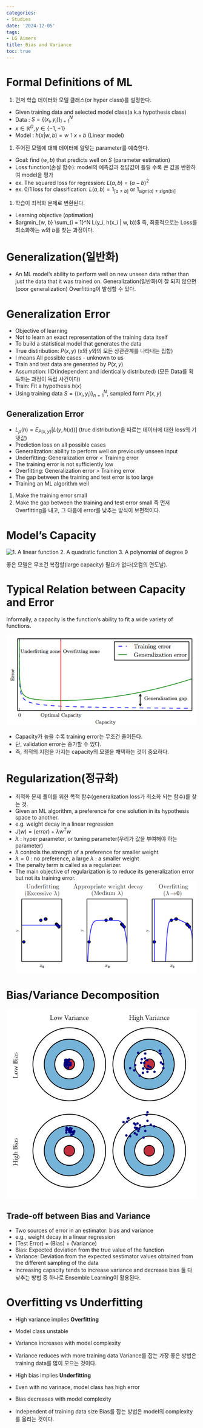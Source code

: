 ```yaml
---
categories:
- Studies
date: '2024-12-05'
tags:
- LG Aimers
title: Bias and Variance
toc: true
---
```


# Formal Definitions of ML

1. 먼저 학습 데이터와 모델 클래스(or hyper class)를 설정한다.
- Given training data and selected model class(a.k.a hypothesis class)
- Data : $S = \{(x_i, y_i)\}_{i=1}^N$
- $x \in \mathbb{R}^D, y \in \{-1, +1\}$
- Model : $h(x|w, b) = w \intercal x + b$ (Linear model)
1. 주어진 모델에 대해 데이터에 알맞는 parameter를 예측한다.
- Goal: find $(w, b)$ that predicts well on $S$ (parameter estimation)
- Loss function(손실 함수): model의 예측값과 정답값이 틀릴 수록 큰 값을 반환하여 model을 평가
- ex. The squared loss for regression: $L(a, b) = (a-b)^2$
- ex. 0/1 loss for classification: $L(a, b) = 1_{[a ≠ b]}$ or $1_{sign(a) ≠ sign(b)]}$
1. 학습이 최적화 문제로 변환된다.
- Learning objective (optimation)
- $argmin_{w, b} \sum_{i = 1}^N L(y_i, h(x_i | w, b))$
즉, 최종적으로는 Loss를 최소화하는 $w$와 $b$를 찾는 과정이다.


# Generalization(일반화)

- An ML model’s ability to perform well on new unseen data rather than just the data that it was trained on.
Generalization(일반화)이 잘 되지 않으면(poor generalization) Overfitting이 발생할 수 있다.


# Generalization Error

- Objective of learning
- Not to learn an exact representation of the training data itself
- To build a statistical model that generates the data
- True distiribution: $P(x, y)$ (x와 y와의 모든 상관관계를 나타내는 집합)
- I means All possible cases - unknown to us
- Train and test data are generated by $P(x, y)$
- Assumption: IID(independent and identically distributed) (모든 Data를 획득하는 과정이 독립 사건이다)
- Train: Fit a hypothesis $h(x)$
- Using training data $S=\{ (x_i, y_i) \}_{n=1}^N$, sampled form $P(x, y)$
## Generalization Error

- $L_p(h) = E_{P(x, y)} [L(y, h(x))]$ (true distribution을 따르는 데이터에 대한 loss의 기댓값)
- Prediction loss on all possible cases
- Generalization: ability to perform well on previously unseen input
- Underfitting: Generalization error < Training error
- The training error is not sufficiently low
- Overfitting: Generalization error > Training error
- The gap between the training and test error is too large
- Training an ML algorithm well
1. Make the training error small
1. Make the gap between the training and test error small
즉 먼저 Overfitting을 내고, 그 다음에 error를 낮추는 방식이 보편적이다.


# Model’s Capacity

![1. A linear function
2. A quadratic function
3. A polynomial of degree 9](/assets/images/bias_and_variance/image_20241205_135401.png)

좋은 모델은 무조건 복잡할(large capacity) 필요가 없다(오컴의 면도날).


# Typical Relation between Capacity and Error

Informally, a capacity is the function’s ability to fit a wide variety of functions.

![](/assets/images/bias_and_variance/image_20241205_135402.png)

- Capacity가 높을 수록 training error는 무조건 줄어든다.
- 단, validation error는 증가할 수 있다.
- 즉, 최적의 지점을 가지는 capacity의 모델을 채택하는 것이 중요하다.

# Regularization(정규화)

- 최적화 문제 풀이를 위한 목적 함수(generalization loss가 최소화 되는 함수)를 찾는 것.
- Given an ML algorithm, a preference for one solution in its hypothesis space to another.
- e.g. weight decay in a linear regression
- $J(w) = (error) + \lambda w^T w$
- $\lambda$ : hyper parameter, or tuning parameter(우리가 값을 부여해야 하는 parameter)
- $\lambda$ controls the strength of a preference for smaller weight
- $\lambda = 0$ : no preference, a large $\lambda$ : a smaller weight
- The penalty term is called as a regularizer.
- The main objective of regularization is to reduce its generalization error but not its training error.
![최적의 capacity를 가지는 model을 선정하는 것도 좋지만, 좋은 regularization을 하는 것도 방법이다.](/assets/images/bias_and_variance/image_20241205_135404.png)


# Bias/Variance Decomposition

![](/assets/images/bias_and_variance/image_20241205_135405.png)

## Trade-off between Bias and Variance

- Two sources of error in an estimator: bias and variance
- e.g., weight decay in a linear regression
- (Test Error) = (Bias) + (Variance)
- Bias: Expected deviation from the true value of the function
- Variance: Deviation from the expected sestimator values obtained from the different sampling of the data
- Increasing capacity tends to increase variance and decrease bias
둘 다 낮추는 방법 중 하나로 Ensemble Learning이 활용된다.


# Overfitting vs Underfitting

- High variance implies **Overfitting**
- Model class unstable
- Variance increases with model complexity
- Variance reduces with more training data
Variance를 잡는 가장 좋은 방법은 training data를 많이 모으는 것이다.


- High bias implies **Underfitting**
- Even with no varinace, model class has high error
- Bias decreases with model complexity
- Independent of training data size
Bias를 잡는 방법은 model의 complexity를 올리는 것이다.


